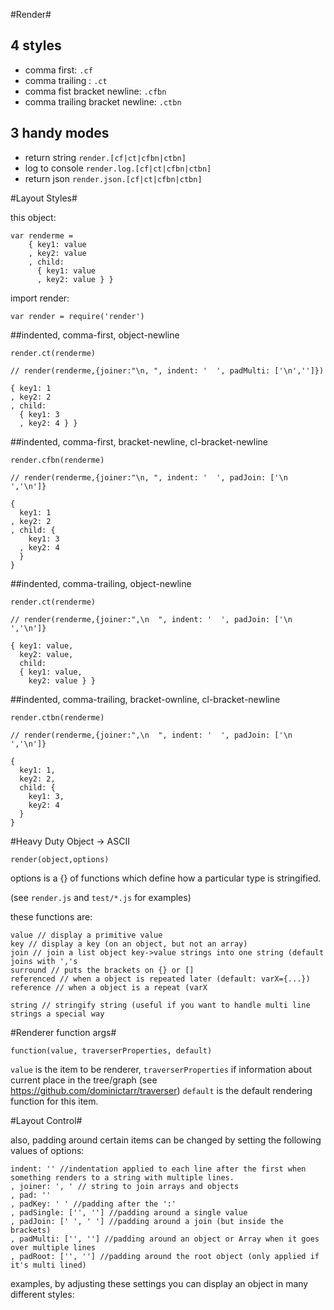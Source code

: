 #Render#
## 4 styles
  
  * comma first: `.cf`
  * comma trailing : `.ct`
  * comma fist bracket newline: `.cfbn`
  * comma trailing bracket newline: `.ctbn`

## 3 handy modes

  * return string `render.[cf|ct|cfbn|ctbn]`
  * log to console `render.log.[cf|ct|cfbn|ctbn]`
  * return json `render.json.[cf|ct|cfbn|ctbn]`

#Layout Styles#

this object:

    var renderme = 
        { key1: value
        , key2: value
        , child: 
          { key1: value
          , key2: value } }

import render:

    var render = require('render')

##indented, comma-first, object-newline

    render.ct(renderme)

    // render(renderme,{joiner:"\n, ", indent: '  ', padMulti: ['\n','']})

    { key1: 1
    , key2: 2
    , child: 
      { key1: 3
      , key2: 4 } }

##indented, comma-first, bracket-newline, cl-bracket-newline

    render.cfbn(renderme)

    // render(renderme,{joiner:"\n, ", indent: '  ', padJoin: ['\n  ','\n']}

    {
      key1: 1
    , key2: 2
    , child: {
        key1: 3
      , key2: 4
      }
    }

##indented, comma-trailing, object-newline

    render.ct(renderme)

    // render(renderme,{joiner:",\n  ", indent: '  ', padJoin: ['\n  ','\n']}

    { key1: value,
      key2: value,
      child: 
      { key1: value,
        key2: value } }


##indented, comma-trailing, bracket-ownline, cl-bracket-newline

    render.ctbn(renderme)

    // render(renderme,{joiner:",\n  ", indent: '  ', padJoin: ['\n  ','\n']}

    {
      key1: 1,
      key2: 2,
      child: {
        key1: 3,
        key2: 4
      }
    }


#Heavy Duty Object -> ASCII

    render(object,options)

options is a {} of functions which define how a particular type is stringified.

(see `render.js` and `test/*.js` for examples)

these functions are:

    value // display a primitive value
    key // display a key (on an object, but not an array)
    join // join a list object key->value strings into one string (default joins with ','s
    surround // puts the brackets on {} or [] 
    referenced // when a object is repeated later (default: varX={...})
    reference // when a object is a repeat (varX

    string // stringify string (useful if you want to handle multi line strings a special way
    
#Renderer function args#

    function(value, traverserProperties, default)
    
`value` is the item to be renderer,
`traverserProperties` if information about current place in the tree/graph 
(see https://github.com/dominictarr/traverser)
`default` is the default rendering function for this item.

#Layout Control#

also, padding around certain items can be changed by setting the following values of options:

    indent: '' //indentation applied to each line after the first when something renders to a string with multiple lines.
    , joiner: ', ' // string to join arrays and objects
    , pad: '' 
    , padKey: ' ' //padding after the ':'
    , padSingle: ['', ''] //padding around a single value
    , padJoin: [' ', ' '] //padding around a join (but inside the brackets)
    , padMulti: ['', ''] //padding around an object or Array when it goes over multiple lines
    , padRoot: ['', ''] //padding around the root object (only applied if it's multi lined)
    
examples, by adjusting these settings you can display an object in many different styles:
